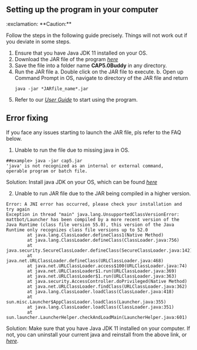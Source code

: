 ## Setting up the program in your computer

<div markdown="span" class="alert alert-warning">:exclamation: **Caution:**

Follow the steps in the following guide precisely. Things will not work out if you deviate in some steps.
</div>

1. Ensure that you have Java JDK 11 installed on your OS.
2. Download the JAR file of the program [_here_](https://github.com/AY2021S1-CS2103T-F12-3)
3. Save the file into a folder name **CAP5.0Buddy** in any directory.
4. Run the JAR file
    a. Double click on the JAR file to execute.
    b. Open up Command Prompt in OS, navigate to directory of the JAR file and return
    ```
    java -jar *JARfile_name*.jar
    ```
5. Refer to our [_User Guide_](UserGuide.md) to start using the program.

## Error fixing
If you face any issues starting to launch the JAR file, pls refer to the FAQ below.

1. Unable to run the file due to missing java in OS.

```
##example> java -jar cap5.jar
'java' is not recognized as an internal or external command,
operable program or batch file.
```
Solution:
Install java JDK on your OS, which can be found [_here_](https://www.oracle.com/java/technologies/javase-jdk11-downloads.html)

2. Unable to run JAR file due to the JAR being compiled in a higher version.

```
Error: A JNI error has occurred, please check your installation and try again
Exception in thread "main" java.lang.UnsupportedClassVersionError: mattbot/Launcher has been compiled by a more recent version of the Java Runtime (class file version 55.0), this version of the Java Runtime only recognizes class file versions up to 52.0
        at java.lang.ClassLoader.defineClass1(Native Method)
        at java.lang.ClassLoader.defineClass(ClassLoader.java:756)
        at java.security.SecureClassLoader.defineClass(SecureClassLoader.java:142)
        at java.net.URLClassLoader.defineClass(URLClassLoader.java:468)
        at java.net.URLClassLoader.access$100(URLClassLoader.java:74)
        at java.net.URLClassLoader$1.run(URLClassLoader.java:369)
        at java.net.URLClassLoader$1.run(URLClassLoader.java:363)
        at java.security.AccessController.doPrivileged(Native Method)
        at java.net.URLClassLoader.findClass(URLClassLoader.java:362)
        at java.lang.ClassLoader.loadClass(ClassLoader.java:418)
        at sun.misc.Launcher$AppClassLoader.loadClass(Launcher.java:355)
        at java.lang.ClassLoader.loadClass(ClassLoader.java:351)
        at sun.launcher.LauncherHelper.checkAndLoadMain(LauncherHelper.java:601)
```
Solution:
Make sure that you have Java JDK 11 installed on your computer. If not, you can uninstall your current java and reinstall from the above link, or [_here_](https://www.oracle.com/java/technologies/javase-jdk11-downloads.html).
